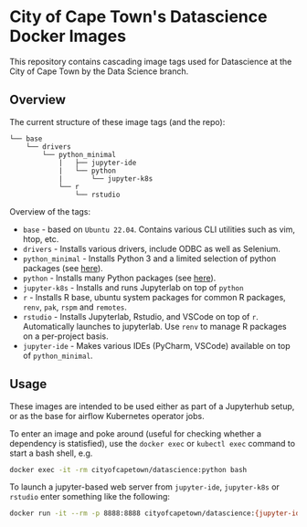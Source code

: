 # City of Cape Town's Datascience Docker Images

This repository contains cascading image tags used for Datascience at the City of Cape Town by the Data Science branch.

## Overview

The current structure of these image tags (and the repo):
```
└── base
    └── drivers
        └── python_minimal
            |   ├── jupyter-ide
            |   └── python
            |       └── jupyter-k8s
            └── r
                └── rstudio

```

Overview of the tags:
* `base` - based on `Ubuntu 22.04`. Contains various CLI utilities such as vim, htop, etc.
* `drivers` - Installs various drivers, include ODBC as well as Selenium.
* `python_minimal` - Installs Python 3 and a limited selection of python packages (see 
  [here](./base/drivers/python_minimal/python_additions.sh)).
* `python` - Installs many Python packages (see [here](./base/drivers/python_minimal/python/python_additions.sh)).
* `jupyter-k8s` - Installs and runs Jupyterlab on top of `python`
* `r` - Installs R base, ubuntu system packages for common R packages, `renv`, `pak`, `rspm` and `remotes`.
* `rstudio` -  Installs Jupyterlab, Rstudio, and VSCode on top of `r`. Automatically launches to jupyterlab. Use `renv` to manage R packages on a per-project basis.
* `jupyter-ide` - Makes various IDEs (PyCharm, VSCode) available on top of `python_minimal`.

## Usage
These images are intended to be used either as part of a Jupyterhub setup, or as the base for airflow Kubernetes 
operator jobs. 

To enter an image and poke around (useful for checking whether a dependency is statisfied), use the `docker exec` 
or `kubectl exec` command to start a bash shell, e.g.

```bash
docker exec -it -rm cityofcapetown/datascience:python bash
```

To launch a jupyter-based web server from `jupyter-ide`, `jupyter-k8s` or `rstudio` enter something like the following:

```bash
docker run -it --rm -p 8888:8888 cityofcapetown/datascience:{jupyter-ide,jupyter-k8s,rstudio}
```
